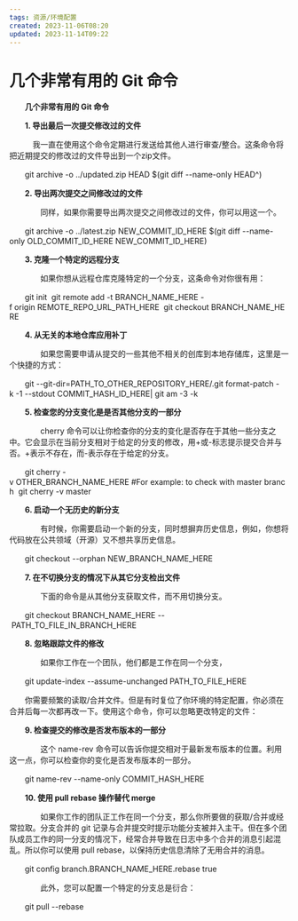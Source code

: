 ```yaml
---
tags: 资源/环境配置
created: 2023-11-06T08:20
updated: 2023-11-14T09:22
---
```

# 几个非常有用的 Git 命令

　　**几个非常有用的 Git 命令**

　　**1. 导出最后一次提交修改过的文件**

　　　我一直在使用这个命令定期进行发送给其他人进行审查/整合。这条命令将把近期提交的修改过的文件导出到一个zip文件。

　　git archive -o ../updated.zip HEAD \$(git diff --name-only HEAD^)

　　**2. 导出两次提交之间修改过的文件**

　　　　同样，如果你需要导出两次提交之间修改过的文件，你可以用这一个。

　　git archive -o ../latest.zip NEW_COMMIT_ID_HERE \$(git diff --name-only OLD_COMMIT_ID_HERE NEW_COMMIT_ID_HERE)

　　**3. 克隆一个特定的远程分支**

　　　　如果你想从远程仓库克隆特定的一个分支，这条命令对你很有用：

　　git init  git remote add -t BRANCH_NAME_HERE -f origin REMOTE_REPO_URL_PATH_HERE  git checkout BRANCH_NAME_HERE

　　**4. 从无关的本地仓库应用补丁**

　　　　如果您需要申请从提交的一些其他不相关的创库到本地存储库，这里是一个快捷的方式：

　　git --git-dir=PATH_TO_OTHER_REPOSITORY_HERE/.git format-patch -k -1 --stdout COMMIT_HASH_ID_HERE\| git am -3 -k

　　**5. 检查您的分支变化是是否其他分支的一部分**

　　　　cherry 命令可以让你检查你的分支的变化是否存在于其他一些分支之中。它会显示在当前分支相对于给定的分支的修改，用+或-标志提示提交合并与否。+表示不存在，而-表示存在于给定的分支。

　　git cherry -v OTHER_BRANCH_NAME_HERE #For example: to check with master branch  git cherry -v master

　　**6. 启动一个无历史的新分支**

　　　　有时候，你需要启动一个新的分支，同时想摒弃历史信息，例如，你想将代码放在公共领域（开源）又不想共享历史信息。

　　git checkout --orphan NEW_BRANCH_NAME_HERE

　　**7. 在不切换分支的情况下从其它分支检出文件**

　　　　下面的命令是从其他分支获取文件，而不用切换分支。

　　git checkout BRANCH_NAME_HERE -- PATH_TO_FILE_IN_BRANCH_HERE

　　**8. 忽略跟踪文件的修改**

　　　　如果你工作在一个团队，他们都是工作在同一个分支，

　　git update-index --assume-unchanged PATH_TO_FILE_HERE

　　你需要频繁的读取/合并文件。但是有时复位了你环境的特定配置，你必须在合并后每一次都再改一下。使用这个命令，你可以忽略更改特定的文件：

　　**9. 检查提交的修改是否发布版本的一部分**

　　　　这个 name-rev 命令可以告诉你提交相对于最新发布版本的位置。利用这一点，你可以检查你的变化是否发布版本的一部分。

　　git name-rev --name-only COMMIT_HASH_HERE

　　**10. 使用 pull rebase 操作替代 merge**

　　　　如果你工作的团队正工作在同一个分支，那么你所要做的获取/合并或经常拉取。分支合并的 git 记录与合并提交时提示功能分支被并入主干。但在多个团队成员工作的同一分支的情况下，经常合并导致在日志中多个合并的消息引起混乱。所以你可以使用 pull rebase，以保持历史信息清除了无用合并的消息。

　　git config branch.BRANCH_NAME_HERE.rebase true

　　　　此外，您可以配置一个特定的分支总是衍合：

　　git pull --rebase
